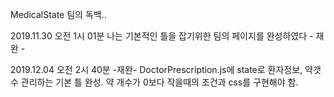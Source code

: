 
MedicalState 팀의 독백..

2019.11.30 오전 1시 01분 나는 기본적인 틀을 잡기위한 팀의 페이지를 완성하였다 - 재완 -

2019.12.04 오전 2시 40분 -재완- DoctorPrescription.js에 state로 환자정보, 약갯수 관리하는 기본 틀 완성. 약 개수가 0보다 작을때의 조건과 css를 구현해야 함.